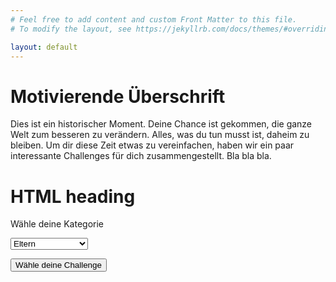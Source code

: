 ```yaml
---
# Feel free to add content and custom Front Matter to this file.
# To modify the layout, see https://jekyllrb.com/docs/themes/#overriding-theme-defaults

layout: default
---
```


# Motivierende Überschrift

Dies ist ein historischer Moment. Deine Chance ist gekommen, die ganze Welt zum besseren zu verändern.
Alles, was du tun musst ist, daheim zu bleiben. Um dir diese Zeit etwas zu vereinfachen, haben wir ein
paar interessante Challenges für dich zusammengestellt. Bla bla bla.

<h1>HTML heading</h1>

<label for="age">Wähle deine Kategorie</label>

<select id="age">
  <option value="Elt">Eltern</option>
  <option value="Jug">Jugend</option>
  <option value="Erw">Erwachsene</option>
  <option value="Fam">Familie/WG/Paar</option>
</select>

<script>
function getChallenge() {
  var e = document.getElementById("age");
  var strUser = e.options[e.selectedIndex].value;
  window.location.assign("/404.html#" + strUser);
}
</script>

<button type="button" onclick="getChallenge();">Wähle deine Challenge</button>
